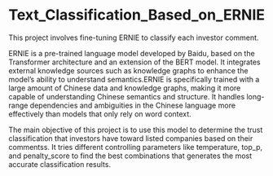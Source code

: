 # Text_Classification_Based_on_ERNIE
This project involves fine-tuning ERNIE to classify each investor comment.  

ERNIE is a pre-trained language model developed by Baidu, based on the Transformer architecture and an extension of the BERT model. It integrates external knowledge sources such as knowledge graphs to enhance the model’s ability to understand semantics.ERNIE is specifically trained with a large amount of Chinese data and knowledge graphs, making it more capable of understanding Chinese semantics and structure. It handles long-range dependencies and ambiguities in the Chinese language more effectively than models that only rely on word context.  

The main objective of this project is to use this model to determine the trust classification that investors have toward listed companies based on their commentss. It tries different controlling parameters like temperature, top_p, and penalty_score to find the best combinations that generates the most accurate classification results.
